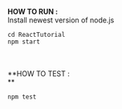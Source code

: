 **HOW TO RUN :<br>**
  Install newest version of node.js<br>
  ```
  cd ReactTutorial 
  npm start 
  ```
<br/>
<br/>
**HOW TO TEST : <br>**
 
 ```npm test```
